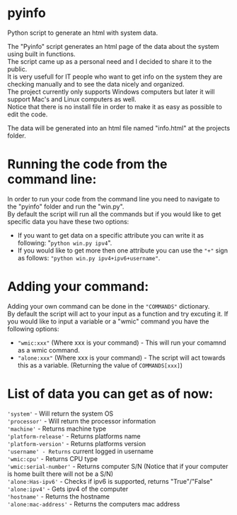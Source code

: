 # pyinfo
Python script to generate an html with system data.

The "Pyinfo" script generates an html page of the data about the system using built in functions. <br>
The script came up as a personal need and I decided to share it to the public. <br>
It is very usefull for IT people who want to get info on the system they are checking manually and to see the data nicely and organized. <br>
The project currently only supports Windows computers but later it will support Mac's and Linux computers as well. <br>
Notice that there is no install file in order to make it as easy as possible to edit the code. <br>

The data will be generated into an html file named "info.html" at the projects folder. <br>

# Running the code from the command line:

In order to run your code from the command line you need to navigate to the "pyinfo" folder and run the "win.py".<br>
By default the script will run all the commands but if you would like to get specific data you have these two options:
  - If you want to get data on a specific attribute you can write it as following: "```python win.py ipv4```".
  - If you would like to get more then one attribute you can use the ```"+"``` sign as follows: ```"python win.py ipv4+ipv6+username"```.

# Adding your command:
Adding your own command can be done in the `"COMMANDS"` dictionary. <br>
By default the script will act to your input as a function and try excuting it. If you would like to input a variable or a "wmic" command you have the following options:
  - ``` "wmic:xxx" ``` (Where xxx is your command) - This will run your comamnd as a wmic command.
  - ``` "alone:xxx" ``` (Where xxx is your command) - The script will act towards this as a variable. (Returning the value of ```COMMANDS[xxx]```)

# List of data you can get as of now:

  ```'system'``` - Will return the system OS <br>
  ```'processor'``` - Will return the processor information <br>
  ```'machine'``` - Returns machine type <br>
  ```'platform-release'``` - Returns platforms name <br>
  ```'platform-version'``` - Returns platforms version <br>
	```'username' - Returns``` current logged in username <br>
	```'wmic:cpu'``` - Returns CPU type <br>
	```'wmic:serial-number'``` - Returns computer S/N (Notice that if your computer is home built there will not be a S/N) <br>
	```'alone:Has-ipv6'``` - Checks if ipv6 is supported, returns "True"/"False" <br>
  ```'alone:ipv4'``` - Gets ipv4 of the computer <br>
  ```'hostname'``` - Returns the hostname <br>
	```'alone:mac-address'``` - Returns the computers mac address <br>



